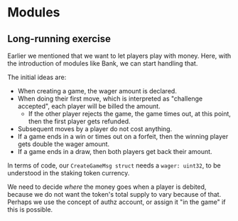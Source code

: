 # Modules

## Long-running exercise

Earlier we mentioned that we want to let players play with money. Here, with the introduction of modules like Bank, we can start handling that.

The initial ideas are:

* When creating a game, the wager amount is declared.
* When doing their first move, which is interpreted as "challenge accepted", each player will be billed the amount.
    * If the other player rejects the game, the game times out, at this point, then the first player gets refunded.
* Subsequent moves by a player do not cost anything.
* If a game ends in a win or times out on a forfeit, then the winning player gets double the wager amount.
* If a game ends in a draw, then both players get back their amount.

In terms of code, our `CreateGameMsg struct` needs a `wager: uint32`, to be understood in the staking token currency.

We need to decide _where_ the money goes when a player is debited, because we do not want the token's total supply to vary because of that. Perhaps we use the concept of authz account, or assign it "in the game" if this is possible.
